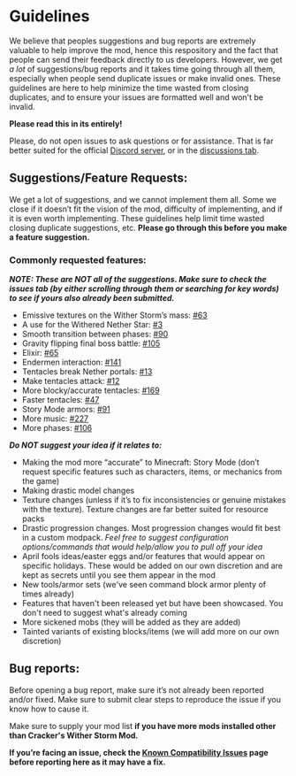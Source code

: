 # Guidelines

We believe that peoples suggestions and bug reports are extremely valuable to help improve the mod, hence this respository and the fact that people can send their feedback directly to us developers. However, we get *a lot* of suggestions/bug reports and it takes time going through all them, especially when people send duplicate issues or make invalid ones. These guidelines are here to help minimize the time wasted from closing duplicates, and to ensure your issues are formatted well and won't be invalid.

**Please read this in its entirely!**

Please, do not open issues to ask questions or for assistance. That is far better suited for the official [Discord server](https://discord.gg/cracker-s-modded-community-987817685293355028), or in the [discussions tab](https://github.com/nonamecrackers2/crackers-wither-storm-mod/discussions).

## Suggestions/Feature Requests:

We get a lot of suggestions, and we cannot implement them all. Some we close if it doesn’t fit the vision of the mod, difficulty of implementing, and if it is even worth implementing. These guidelines help limit time wasted closing duplicate suggestions, etc. 
**Please go through this before you make a feature suggestion.**

### Commonly requested features:

***NOTE: These are NOT all of the suggestions. Make sure to check the issues tab (by either scrolling through them or searching for key words) to see if yours also already been submitted.***

- Emissive textures on the Wither Storm’s mass: [#63](https://github.com/nonamecrackers2/crackers-wither-storm-mod/issues/63)
- A use for the Withered Nether Star: [#3](https://github.com/nonamecrackers2/crackers-wither-storm-mod/issues/3)
- Smooth transition between phases: [#90](https://github.com/nonamecrackers2/crackers-wither-storm-mod/issues/90)
- Gravity flipping final boss battle: [#105](https://github.com/nonamecrackers2/crackers-wither-storm-mod/issues/105)
- Elixir: [#65](https://github.com/nonamecrackers2/crackers-wither-storm-mod/issues/65)
- Endermen interaction: [#141](https://github.com/nonamecrackers2/crackers-wither-storm-mod/issues/141)
- Tentacles break Nether portals: [#13](https://github.com/nonamecrackers2/crackers-wither-storm-mod/issues/13)
- Make tentacles attack: [#12](https://github.com/nonamecrackers2/crackers-wither-storm-mod/issues/12)
- More blocky/accurate tentacles: [#169](https://github.com/nonamecrackers2/crackers-wither-storm-mod/issues/169)
- Faster tentacles: [#47](https://github.com/nonamecrackers2/crackers-wither-storm-mod/issues/47)
- Story Mode armors: [#91](https://github.com/nonamecrackers2/crackers-wither-storm-mod/issues/91)
- More music: [#227](https://github.com/nonamecrackers2/crackers-wither-storm-mod/issues/227)
- More phases: [#106](https://github.com/nonamecrackers2/crackers-wither-storm-mod/issues/106)

***Do NOT suggest your idea if it relates to:***
- Making the mod more “accurate” to Minecraft: Story Mode (don’t request specific features such as characters, items, or mechanics from the game)
- Making drastic model changes 
- Texture changes (unless if it’s to fix inconsistencies or genuine mistakes with the texture). Texture changes are far better suited for resource packs
- Drastic progression changes. Most progression changes would fit best in a custom modpack. *Feel free to suggest configuration options/commands that would help/allow you to pull off your idea*
- April fools ideas/easter eggs and/or features that would appear on specific holidays. These would be added on our own discretion and are kept as secrets until you see them appear in the mod
- New tools/armor sets (we've seen command block armor plenty of times already)
- Features that haven't been released yet but have been showcased. You don't need to suggest what's already coming
- More sickened mobs (they will be added as they are added)
- Tainted variants of existing blocks/items (we will add more on our own discretion)

## Bug reports:

Before opening a bug report, make sure it’s not already been reported and/or fixed. Make sure to submit clear steps to reproduce the issue if you know how to cause it.

Make sure to supply your mod list **if you have more mods installed other than Cracker's Wither Storm Mod.**

**If you’re facing an issue, check the [Known Compatibility Issues](https://github.com/nonamecrackers2/crackers-wither-storm-mod/wiki/Known-Compatibility-Issues) page before reporting here as it may have a fix.**
